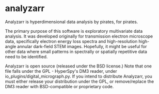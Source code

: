 analyzarr
=========

Analyzarr is hyperdimensional data analysis by pirates, for pirates.

The primary purpose of this software is exploratory multivariate data analysis.  It was developed
originally for transmission electron microscope data, specifically electron energy loss spectra
and high-resolution high-angle annular dark-field STEM images.  Hopefully, it might be useful for
other data where small patterns in spectrally or spatially repetitive data need to be identified.

Analyzarr is open source (released under the BSD license.)  Note that one file falls under the GPL - HyperSpy's DM3 reader, under io_plugins/digital_micrograph.py.  If you intend to distribute Analyzarr, you must either release your distribution under the GPL, or remove/replace the DM3 reader with BSD-compatible or proprietary code.

